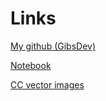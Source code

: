# Links

[My github (GibsDev)](https://github.com/GibsDev)

[Notebook](https://nb.gibsdev.com)

[CC vector images](https://publicdomainvectors.org/en/search/technology/downloads/svg/360/1)
